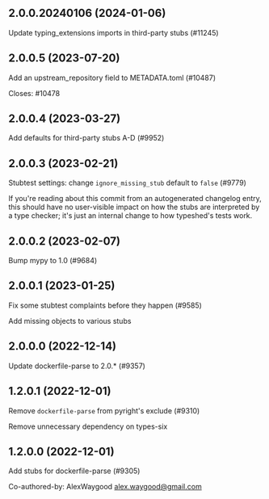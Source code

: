 ## 2.0.0.20240106 (2024-01-06)

Update typing_extensions imports in third-party stubs (#11245)

## 2.0.0.5 (2023-07-20)

Add an upstream_repository field to METADATA.toml (#10487)

Closes: #10478

## 2.0.0.4 (2023-03-27)

Add defaults for third-party stubs A-D (#9952)

## 2.0.0.3 (2023-02-21)

Stubtest settings: change `ignore_missing_stub` default to `false` (#9779)

If you're reading about this commit from an autogenerated changelog entry, this should have no user-visible impact on how the stubs are interpreted by a type checker; it's just an internal change to how typeshed's tests work.

## 2.0.0.2 (2023-02-07)

Bump mypy to 1.0 (#9684)

## 2.0.0.1 (2023-01-25)

Fix some stubtest complaints before they happen (#9585)

Add missing objects to various stubs

## 2.0.0.0 (2022-12-14)

Update dockerfile-parse to 2.0.* (#9357)

## 1.2.0.1 (2022-12-01)

Remove `dockerfile-parse` from pyright's exclude (#9310)

Remove unnecessary dependency on types-six

## 1.2.0.0 (2022-12-01)

Add stubs for dockerfile-parse (#9305)

Co-authored-by: AlexWaygood <alex.waygood@gmail.com>

